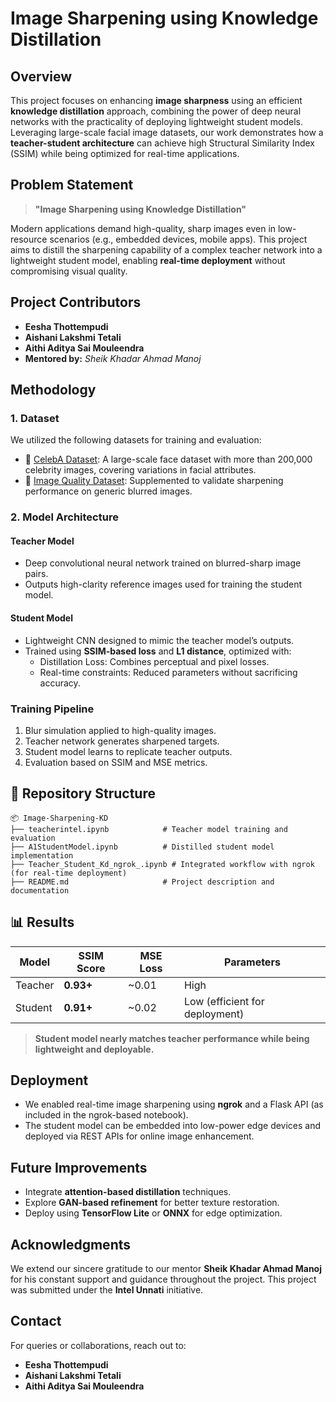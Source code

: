 
#  Image Sharpening using Knowledge Distillation

##  Overview

This project focuses on enhancing **image sharpness** using an efficient **knowledge distillation** approach, combining the power of deep neural networks with the practicality of deploying lightweight student models. Leveraging large-scale facial image datasets, our work demonstrates how a **teacher-student architecture** can achieve high Structural Similarity Index (SSIM) while being optimized for real-time applications.

##  Problem Statement

> **"Image Sharpening using Knowledge Distillation"**

Modern applications demand high-quality, sharp images even in low-resource scenarios (e.g., embedded devices, mobile apps). This project aims to distill the sharpening capability of a complex teacher network into a lightweight student model, enabling **real-time deployment** without compromising visual quality.

##  Project Contributors

- **Eesha Thottempudi**
- **Aishani Lakshmi Tetali**
- **Aithi Aditya Sai Mouleendra**
- **Mentored by:** *Sheik Khadar Ahmad Manoj*

##  Methodology

###  1. Dataset

We utilized the following datasets for training and evaluation:

- 📁 [CelebA Dataset](https://www.kaggle.com/datasets/jessicali9530/celeba-dataset): A large-scale face dataset with more than 200,000 celebrity images, covering variations in facial attributes.
- 📁 [Image Quality Dataset](https://www.kaggle.com/datasets/kamalsinghparmar/dataset): Supplemented to validate sharpening performance on generic blurred images.

###  2. Model Architecture

####  Teacher Model
- Deep convolutional neural network trained on blurred-sharp image pairs.
- Outputs high-clarity reference images used for training the student model.

####  Student Model
- Lightweight CNN designed to mimic the teacher model’s outputs.
- Trained using **SSIM-based loss** and **L1 distance**, optimized with:
  - Distillation Loss: Combines perceptual and pixel losses.
  - Real-time constraints: Reduced parameters without sacrificing accuracy.

###  Training Pipeline

1. Blur simulation applied to high-quality images.
2. Teacher network generates sharpened targets.
3. Student model learns to replicate teacher outputs.
4. Evaluation based on SSIM and MSE metrics.

## 📂 Repository Structure

```
📦 Image-Sharpening-KD
├── teacherintel.ipynb            # Teacher model training and evaluation
├── A1StudentModel.ipynb          # Distilled student model implementation
├── Teacher_Student_Kd_ngrok_.ipynb # Integrated workflow with ngrok (for real-time deployment)
├── README.md                     # Project description and documentation
```

## 📊 Results

| Model        | SSIM Score | MSE Loss | Parameters |
|--------------|------------|----------|------------|
| Teacher      | **0.93+**  | ~0.01    | High       |
| Student      | **0.91+**  | ~0.02    | Low (efficient for deployment) |

>  **Student model nearly matches teacher performance while being lightweight and deployable.**

##  Deployment

- We enabled real-time image sharpening using **ngrok** and a Flask API (as included in the ngrok-based notebook).
- The student model can be embedded into low-power edge devices and deployed via REST APIs for online image enhancement.

##  Future Improvements

- Integrate **attention-based distillation** techniques.
- Explore **GAN-based refinement** for better texture restoration.
- Deploy using **TensorFlow Lite** or **ONNX** for edge optimization.

##  Acknowledgments

We extend our sincere gratitude to our mentor **Sheik Khadar Ahmad Manoj** for his constant support and guidance throughout the project. This project was submitted under the **Intel Unnati** initiative.

##  Contact

For queries or collaborations, reach out to:
- **Eesha Thottempudi**
- **Aishani Lakshmi Tetali**
- **Aithi Aditya Sai Mouleendra**
